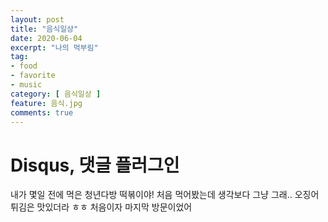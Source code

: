 ```yaml
---
layout: post
title: "음식일상"
date: 2020-06-04
excerpt: "나의 먹부림"
tag:
- food
- favorite
- music
category: [ 음식일상 ]
feature: 음식.jpg
comments: true
---
```


Disqus, 댓글 플러그인
==

내가 몇일 전에 먹은 청년다방 떡볶이야!
처음 먹어봤는데 생각보다 그냥 그래..
오징어 튀김은 맛있더라 ㅎㅎ
처음이자 마지막 방문이었어 
